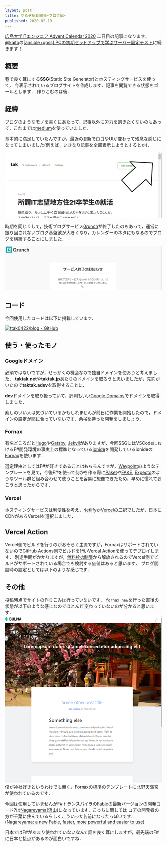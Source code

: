 ```yaml
---
layout: post
title: やるぞ駆動開発~ブログ編~
published: 2020-02-19
---
```


[広島大学ITエンジニア Advent Calendar 2020](https://adventar.org/calendars/5209) 二日目の記事になります．
[@kaito](https://twitter.com/kaito_tateyama)の[[ansible+goss] PCの初期セットアップで学ぶサーバー設定テスト](https://www.blog.uta8a.net/posts/2020-11-30-dotfiles/)に続きます！

<!--more-->

## 概要 

巷で良く耳にする**SSG**(Static Site Generator)とホスティングサービスを使って，
今表示されているブログサイトを作成します．記事を閲覧できる状態をゴールとします．
作りこむのは後．

## 経緯

ブログのようなモノを書くにあたって，記事以外に労力を割きたくないのもあって，これまでは[medium](https://t.co/DDY4wTvLCv?amp=1)を使っていました．

基本的に満足していたんですが，最近の更新でロゴやUIが変わって残念な感じになってしまいました(例えば，いきなり記事を全部表示しようとするとか)．

![medium](./images/2020-12-01-medium.png)

時期を同じくして，技術ブログサービス[Qrunch](https://qrunch.net/)が終了したのもあって，運営に振り回されないブログ基盤欲が大きくなり，カレンダーのネタにもなるのでブログを構築することにしました．

![medium](./images/2020-12-01-qrunch.png)

## コード

今回使用したコードは以下に掲載しています．

[![ttak0422/blog - GitHub](https://gh-card.dev/repos/ttak0422/blog.svg)](https://github.com/ttak0422/blog)

## 使う・使ったモノ

### Googleドメイン

必須ではないですが，せっかくの機会なので独自ドメインを使おうと考えました．
**taktak.net**や**taktak.jp**あたりのドメインを取ろうと思いましたが，先約がいたので**taktak.adev**を取得することに．

**dev**ドメインを取り扱っていて，評判もいい[Google Domains](https://domains.google)でドメインを取得しました．

察しのいい人は気づいているかもしれませんが前日に作業を開始したので，ドメインの設定が間に合っていないです．余裕を持った開発をしましょう．

### Fornax

有名どころだと[Hugo](https://github.com/gohugoio/hugo)や[Gatsby](https://github.com/gatsbyjs/gatsby), [Jekyll](https://github.com/jekyll/jekyll)がありますが，今回SSGにはVSCodeにおけるF#開発環境の事実上の標準となっている[ionide](https://github.com/ionide/ionide-vscode-fsharp)を開発しているionideの[Fornax](https://github.com/ionide/Fornax)を使います．

選定理由としてはF#が好きであることはもちろんですが，[Waypoint](https://github.com/ionide/Waypoint)のようなテンプレートを見て，今後F#を使って何かを作る際に[Paket](https://github.com/fsprojects/Paket)や[FAKE](https://github.com/fsharp/FAKE), [Expecto](https://github.com/haf/expecto)のようなツール群と組み合わせて使うことを容易に想像できたため，早めに慣れておこうと思ったからです．

### Vercel

ホスティングサービスは利便性を考え，[Netlify](https://www.netlify.com/)か[Vercel](https://vercel.com/)の二択でしたが，日本にCDNがあるVercelを選択しました．

## Vercel Action

Vercel側でビルドを行うのがおそらく主流ですが，FornaxはサポートされていないのでGitHub Actions側でビルドを行い[Vercal Action](https://github.com/marketplace/actions/vercel-action)を使ってデプロイします．
別途手間がかかりますが，[無料枠の制限](https://vercel.com/docs/platform/limits#rate-limits)から解放されるのでVercel側でビルドがサポートされている場合でも検討する価値はあると思います．
ブログ開設時の設定としては以下のような感じです．

<script src="https://gist.github.com/ttak0422/55d4867d76daf43e6a87317bfd800d96.js"></script>

## その他

投稿時点でサイトの作りこみは行っていないです．
`fornax new`を行った直後の状態が以下のような感じなのでほとんど
変わっていないのが分かると思います．
![template](./images/2020-12-01-template.png)
僕が神社好きというわけでも無く，Fornaxの標準のテンプレートに[北野天満宮](https://www.kitanotenmangu.or.jp/)が使われているのです．

今回は使用していませんがF#トランスパイラの[Fable](https://github.com/fable-compiler/fable)の最新バージョンの開発コード?は[Nagareyama(流山)](https://fable.io/blog/Announcing-Nagareyama-3.html)になっています．こっちに関しては
コアの開発者の方が千葉に住んでいるらしくこういった名前になったっぽいです．([Nagareyama: a new Fable, faster, more powerful and easier to use](https://skillsmatter.com/skillscasts/14876-nagarema-a-new-fable-faster-more-powerful-and-easier-to-use))

日本ではF#があまり使われていないなんて話を良く耳にしますが，最先端のF#に日本と接点があるのが面白いですね．